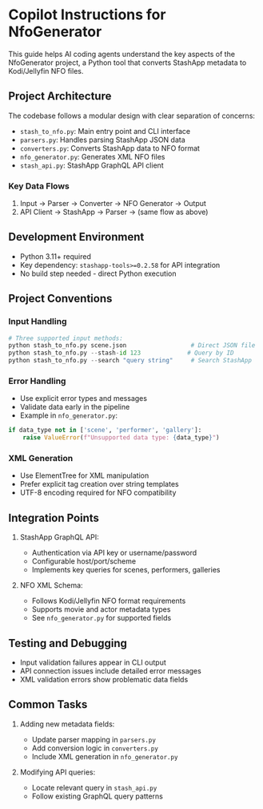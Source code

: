 # Copilot Instructions for NfoGenerator

This guide helps AI coding agents understand the key aspects of the NfoGenerator project, a Python tool that converts StashApp metadata to Kodi/Jellyfin NFO files.

## Project Architecture

The codebase follows a modular design with clear separation of concerns:

- `stash_to_nfo.py`: Main entry point and CLI interface
- `parsers.py`: Handles parsing StashApp JSON data
- `converters.py`: Converts StashApp data to NFO format
- `nfo_generator.py`: Generates XML NFO files
- `stash_api.py`: StashApp GraphQL API client

### Key Data Flows

1. Input → Parser → Converter → NFO Generator → Output
2. API Client → StashApp → Parser → (same flow as above)

## Development Environment

- Python 3.11+ required
- Key dependency: `stashapp-tools>=0.2.58` for API integration
- No build step needed - direct Python execution

## Project Conventions

### Input Handling
```python
# Three supported input methods:
python stash_to_nfo.py scene.json                  # Direct JSON file
python stash_to_nfo.py --stash-id 123             # Query by ID
python stash_to_nfo.py --search "query string"     # Search StashApp
```

### Error Handling
- Use explicit error types and messages
- Validate data early in the pipeline
- Example in `nfo_generator.py`:
```python
if data_type not in ['scene', 'performer', 'gallery']:
    raise ValueError(f"Unsupported data type: {data_type}")
```

### XML Generation
- Use ElementTree for XML manipulation
- Prefer explicit tag creation over string templates
- UTF-8 encoding required for NFO compatibility

## Integration Points

1. StashApp GraphQL API:
   - Authentication via API key or username/password
   - Configurable host/port/scheme
   - Implements key queries for scenes, performers, galleries

2. NFO XML Schema:
   - Follows Kodi/Jellyfin NFO format requirements
   - Supports movie and actor metadata types
   - See `nfo_generator.py` for supported fields

## Testing and Debugging

- Input validation failures appear in CLI output
- API connection issues include detailed error messages
- XML validation errors show problematic data fields

## Common Tasks

1. Adding new metadata fields:
   - Update parser mapping in `parsers.py`
   - Add conversion logic in `converters.py`
   - Include XML generation in `nfo_generator.py`

2. Modifying API queries:
   - Locate relevant query in `stash_api.py`
   - Follow existing GraphQL query patterns